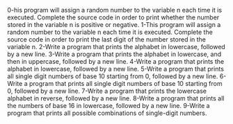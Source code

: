 0-his program will assign a random number to the variable n each time it is executed. Complete the source code in order to print whether the number stored in the variable n is positive or negative.
1-This program will assign a random number to the variable n each time it is executed. Complete the source code in order to print the last digit of the number stored in the variable n.
2-Write a program that prints the alphabet in lowercase, followed by a new line.
3-Write a program that prints the alphabet in lowercase, and then in uppercase, followed by a new line.
4-Write a program that prints the alphabet in lowercase, followed by a new line.
5-Write a program that prints all single digit numbers of base 10 starting from 0, followed by a new line.
6-Write a program that prints all single digit numbers of base 10 starting from 0, followed by a new line.
7-Write a program that prints the lowercase alphabet in reverse, followed by a new line.
8-Write a program that prints all the numbers of base 16 in lowercase, followed by a new line.
9-Write a program that prints all possible combinations of single-digit numbers.
